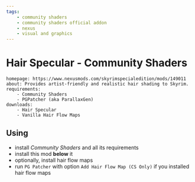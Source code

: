 ```yaml
---
tags:
    - community shaders
    - community shaders official addon
    - nexus
    - visual and graphics
---
```


# Hair Specular - Community Shaders

```project_info
homepage: https://www.nexusmods.com/skyrimspecialedition/mods/149011
about: Provides artist-friendly and realistic hair shading to Skyrim.
requirements:
    - Community Shaders
    - PGPatcher (aka ParallaxGen)
downloads:
    - Hair Specular
    - Vanilla Hair Flow Maps
```

## Using

* install *Community Shaders* and all its requirements
* install this mod **below** it
* optionally, install hair flow maps
* run ``PG Patcher`` with option ``Add Hair Flow Map (CS Only)`` if you installed hair flow maps
